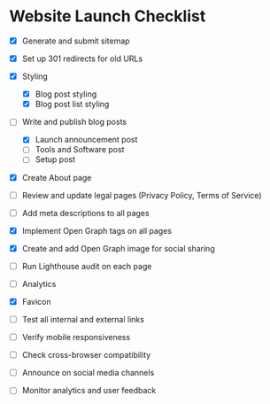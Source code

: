 # Website Launch Checklist

- [x] Generate and submit sitemap
- [x] Set up 301 redirects for old URLs
- [x] Styling
  - [x] Blog post styling
  - [x] Blog post list styling
- [ ] Write and publish blog posts
  - [x] Launch announcement post
  - [ ] Tools and Software post
  - [ ] Setup post
- [x] Create About page
- [ ] Review and update legal pages (Privacy Policy, Terms of Service)
- [ ] Add meta descriptions to all pages
- [x] Implement Open Graph tags on all pages
- [x] Create and add Open Graph image for social sharing
- [ ] Run Lighthouse audit on each page
- [ ] Analytics
- [x] Favicon

- [ ] Test all internal and external links
- [ ] Verify mobile responsiveness
- [ ] Check cross-browser compatibility

- [ ] Announce on social media channels
- [ ] Monitor analytics and user feedback
